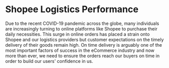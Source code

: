 # Shopee Logistics Performance

Due to the recent COVID-19 pandemic across the globe, many individuals are increasingly turning to online platforms like Shopee to purchase their daily necessities. This surge in online orders has placed a strain onto Shopee and our logistics providers but customer expectations on the timely delivery of their goods remain high. On time delivery is arguably one of the most important factors of success in the eCommerce industry and now more than ever, we need to ensure the orders reach our buyers on time in order to build our users' confidence in us.

